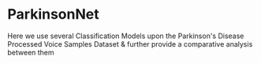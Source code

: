 # ParkinsonNet
Here we use several Classification Models upon the Parkinson's Disease Processed Voice Samples Dataset &amp; further provide a comparative analysis between them
